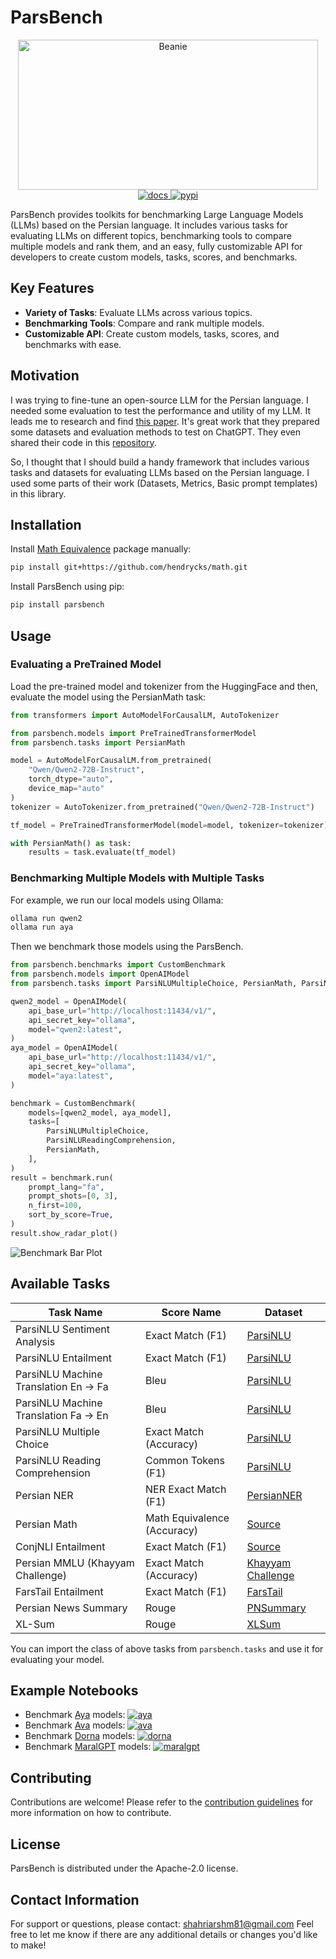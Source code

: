 # ParsBench

<div align="center">
    <a href="https://github.com/shahriarshm/parsbench">
        <img src="https://raw.githubusercontent.com/shahriarshm/parsbench/main/docs/imgs/banner-black.png" alt="Beanie" width="480" height="240">
    </a>
    <br>
    <a href="https://shahriarshm.github.io/parsbench/">
        <img src="https://shields.io/badge/-docs-blue" alt="docs">
    </a>
    <a href="https://pypi.python.org/pypi/parsbench">
        <img src="https://img.shields.io/pypi/v/parsbench.svg" alt="pypi">
    </a>
</div>

ParsBench provides toolkits for benchmarking Large Language Models (LLMs) based on the Persian language. It includes various tasks for evaluating LLMs on different topics, benchmarking tools to compare multiple models and rank them, and an easy, fully customizable API for developers to create custom models, tasks, scores, and benchmarks.

## Key Features

- **Variety of Tasks**: Evaluate LLMs across various topics.
- **Benchmarking Tools**: Compare and rank multiple models.
- **Customizable API**: Create custom models, tasks, scores, and benchmarks with ease.

## Motivation

I was trying to fine-tune an open-source LLM for the Persian language. I needed some evaluation to test the performance and utility of my LLM. It leads me to research and find [this paper](https://arxiv.org/abs/2404.02403). It's great work that they prepared some datasets and evaluation methods to test on ChatGPT. They even shared their code in this [repository](https://github.com/Ipouyall/Benchmarking_ChatGPT_for_Persian).

So, I thought that I should build a handy framework that includes various tasks and datasets for evaluating LLMs based on the Persian language. I used some parts of their work (Datasets, Metrics, Basic prompt templates) in this library.

## Installation

Install [Math Equivalence](https://github.com/hendrycks/math) package manually:

```bash
pip install git+https://github.com/hendrycks/math.git
```

Install ParsBench using pip:

```bash
pip install parsbench
```

## Usage

### Evaluating a PreTrained Model

Load the pre-trained model and tokenizer from the HuggingFace and then, evaluate the model using the PersianMath task:

```python
from transformers import AutoModelForCausalLM, AutoTokenizer

from parsbench.models import PreTrainedTransformerModel
from parsbench.tasks import PersianMath

model = AutoModelForCausalLM.from_pretrained(
    "Qwen/Qwen2-72B-Instruct",
    torch_dtype="auto",
    device_map="auto"
)
tokenizer = AutoTokenizer.from_pretrained("Qwen/Qwen2-72B-Instruct")

tf_model = PreTrainedTransformerModel(model=model, tokenizer=tokenizer)

with PersianMath() as task:
    results = task.evaluate(tf_model)
```

### Benchmarking Multiple Models with Multiple Tasks

For example, we run our local models using Ollama:

```bash
ollama run qwen2
ollama run aya
```

Then we benchmark those models using the ParsBench.

```python
from parsbench.benchmarks import CustomBenchmark
from parsbench.models import OpenAIModel
from parsbench.tasks import ParsiNLUMultipleChoice, PersianMath, ParsiNLUReadingComprehension

qwen2_model = OpenAIModel(
    api_base_url="http://localhost:11434/v1/",
    api_secret_key="ollama",
    model="qwen2:latest",
)
aya_model = OpenAIModel(
    api_base_url="http://localhost:11434/v1/",
    api_secret_key="ollama",
    model="aya:latest",
)

benchmark = CustomBenchmark(
    models=[qwen2_model, aya_model],
    tasks=[
        ParsiNLUMultipleChoice,
        ParsiNLUReadingComprehension,
        PersianMath,
    ],
)
result = benchmark.run(
    prompt_lang="fa",
    prompt_shots=[0, 3],
    n_first=100,
    sort_by_score=True,
)
result.show_radar_plot()
```

![Benchmark Bar Plot](https://raw.githubusercontent.com/shahriarshm/parsbench/main/docs/imgs/radarplot.png)

## Available Tasks

| Task Name                   | Score Name       | Dataset      |
|-----------------------------|------------------|--------------|
| ParsiNLU Sentiment Analysis | Exact Match (F1) | [ParsiNLU](https://huggingface.co/datasets/persiannlp/parsinlu_sentiment) |
| ParsiNLU Entailment | Exact Match (F1) | [ParsiNLU](https://huggingface.co/datasets/persiannlp/parsinlu_entailment) |
| ParsiNLU Machine Translation En -> Fa | Bleu | [ParsiNLU](https://huggingface.co/datasets/persiannlp/parsinlu_translation_en_fa) |
| ParsiNLU Machine Translation Fa -> En | Bleu | [ParsiNLU](https://huggingface.co/datasets/persiannlp/parsinlu_translation_fa_en) |
| ParsiNLU Multiple Choice | Exact Match (Accuracy) | [ParsiNLU](https://github.com/persiannlp/parsinlu) |
| ParsiNLU Reading Comprehension | Common Tokens (F1) | [ParsiNLU](https://huggingface.co/datasets/persiannlp/parsinlu_reading_comprehension) |
| Persian NER | NER Exact Match (F1) | [PersianNER](https://github.com/HaniehP/PersianNER) |
| Persian Math | Math Equivalence (Accuracy) | [Source](https://github.com/Ipouyall/Benchmarking_ChatGPT_for_Persian) |
| ConjNLI Entailment | Exact Match (F1) | [Source](https://github.com/Ipouyall/Benchmarking_ChatGPT_for_Persian) |
| Persian MMLU (Khayyam Challenge) | Exact Match (Accuracy) | [Khayyam Challenge](https://huggingface.co/datasets/raia-center/khayyam-challenge) |
| FarsTail Entailment | Exact Match (F1) | [FarsTail](https://github.com/dml-qom/FarsTail) |
| Persian News Summary | Rouge | [PNSummary](https://huggingface.co/datasets/HooshvareLab/pn_summary) |
| XL-Sum | Rouge | [XLSum](https://huggingface.co/datasets/csebuetnlp/xlsum) |

You can import the class of above tasks from `parsbench.tasks` and use it for evaluating your model.

## Example Notebooks

- Benchmark [Aya](https://huggingface.co/CohereForAI) models: [![aya](https://colab.research.google.com/assets/colab-badge.svg)](https://colab.research.google.com/drive/1aPayB9AaheDxT7zS4A_4SAMH3a7mIDFX?usp=sharing)
- Benchmark [Ava](https://huggingface.co/MehdiHosseiniMoghadam) models: [![ava](https://colab.research.google.com/assets/colab-badge.svg)](https://drive.google.com/file/d/1ToJ8gTQz1ifU70EBAM7fZG2LIOY4zAp0/view?usp=sharing)
- Benchmark [Dorna](https://huggingface.co/PartAI) models: [![dorna](https://colab.research.google.com/assets/colab-badge.svg)](https://drive.google.com/file/d/1f64d0GnmcQIZ-tlN8cg49pPdiwlVlWvi/view?usp=sharing)
- Benchmark [MaralGPT](https://huggingface.co/MaralGPT) models: [![maralgpt](https://colab.research.google.com/assets/colab-badge.svg)](https://drive.google.com/file/d/1ZfjxPa4CfAZdQgtPaEt3nnX180A825ZF/view?usp=sharing)

## Contributing

Contributions are welcome! Please refer to the [contribution guidelines](docs/contribution.md) for more information on how to contribute.

## License

ParsBench is distributed under the Apache-2.0 license.

## Contact Information

For support or questions, please contact: [shahriarshm81@gmail.com](mailto:shahriarshm81@gmail.com)
Feel free to let me know if there are any additional details or changes you'd like to make!
